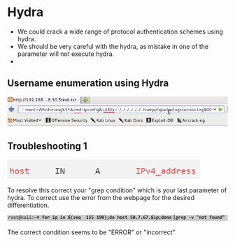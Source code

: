 # Hydra

* We could crack a wide range of protocol authentication schemes using hydra.
* We should be very careful with the hydra, as mistake in one of the parameter will not execute hydra.
* 
## Username enumeration using Hydra

![&quot;-e n&quot; option in hydra](../.gitbook/assets/image%20%2829%29.png)

## Troubleshooting 1

![](../.gitbook/assets/image%20%2840%29.png)

To resolve this correct your "grep condition" which is your last parameter of hydra. To correct use the error from the webpage for the desired differentiation.

![](../.gitbook/assets/image%20%2817%29.png)

The correct condition seems to be "ERROR" or "incorrect"

